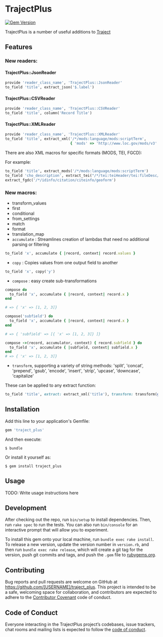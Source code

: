 # TrajectPlus
[![Gem Version](https://badge.fury.io/rb/traject_plus.png)](http://badge.fury.io/rb/traject_plus) 

TrajectPlus is a number of useful additions to [Traject](https://github.com/traject/traject)

## Features

### New readers:
#### TrajectPlus::JsonReader
```ruby
provide 'reader_class_name', 'TrajectPlus::JsonReader'
to_field 'title', extract_json('$.label')
```

#### TrajectPlus::CSVReader
```ruby
provide 'reader_class_name', 'TrajectPlus::CSVReader'
to_field 'title', column('Record Title')
```
#### TrajectPlus::XMLReader
```ruby
provide 'reader_class_name', 'TrajectPlus::XMLReader'
to_field 'title', extract_xml('/*/mods:language/mods:scriptTerm',
                              { 'mods' => 'http://www.loc.gov/mods/v3' })
```

There are also XML macros for specific formats (MODS, TEI, FGCD):

For example:
```ruby
to_field 'title', extract_mods('/*/mods:language/mods:scriptTerm')
to_field 'cho_description', extract_tei("/*/tei:teiHeader/tei:fileDesc/tei:sourceDesc/tei:msDesc/tei:msContents/tei:summary")
extract_fgdc('/*/idinfo/citation/citeinfo/geoform')
```

### New macros:
* transform_values
* first
* conditional
* from_settings
* match
* format
* translation_map
* `accumulate` : Streamlines creation of lambdas that need no additional parsing or filtering

```ruby
to_field 'x', accumulate { |record, context| record.values }
```

* `copy` : Copies values from one output field to another

```ruby
to_field 'x', copy('y')
```

* `compose` : easy create sub-transformations

```ruby
compose do
  to_field 'x', accumulate { |record, context| record.x }
end

# => { 'x' => [1, 2, 3]}
```

```ruby
compose('subfield') do
  to_field 'x', accumulate { |record, context| record.x }
end

# => { 'subfield' => [{ 'x' => [1, 2, 3]} ]}
```

```ruby
compose ->(record, accumulator, context) { record.subfield } do
  to_field 'x', accumulate { |subfield, context| subfield.x }
end
# => { 'x' => [1, 2, 3]}
```

* `transform`, supporting a variety of string methods: 'split', 'concat', 'prepend', 'gsub', 'encode', 'insert', 'strip', 'upcase', 'downcase', 'capitalize'

These can be applied to any extract function:

```ruby
to_field 'title', extract: extract_xml('title'), transform: transform(gsub: ['|', ' - '])
```

## Installation

Add this line to your application's Gemfile:

```ruby
gem 'traject_plus'
```

And then execute:

    $ bundle

Or install it yourself as:

    $ gem install traject_plus

## Usage

TODO: Write usage instructions here

## Development

After checking out the repo, run `bin/setup` to install dependencies. Then, run `rake spec` to run the tests. You can also run `bin/console` for an interactive prompt that will allow you to experiment.

To install this gem onto your local machine, run `bundle exec rake install`. To release a new version, update the version number in `version.rb`, and then run `bundle exec rake release`, which will create a git tag for the version, push git commits and tags, and push the `.gem` file to [rubygems.org](https://rubygems.org).

## Contributing

Bug reports and pull requests are welcome on GitHub at https://github.com/[USERNAME]/traject_plus. This project is intended to be a safe, welcoming space for collaboration, and contributors are expected to adhere to the [Contributor Covenant](http://contributor-covenant.org) code of conduct.

## Code of Conduct

Everyone interacting in the TrajectPlus project’s codebases, issue trackers, chat rooms and mailing lists is expected to follow the [code of conduct](https://github.com/[USERNAME]/traject_plus/blob/master/CODE_OF_CONDUCT.md).
